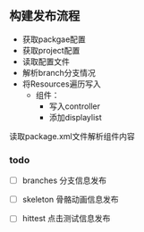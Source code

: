 ## 构建发布流程

- 获取packgae配置
- 获取project配置
- 读取配置文件
- 解析branch分支情况
- 将Resources遍历写入
    - 组件：
        - 写入controller
        - 添加displaylist

读取package.xml文件解析组件内容 

###  todo 
- [ ] branches 分支信息发布
- [ ] skeleton 骨骼动画信息发布
- [ ] hittest 点击测试信息发布




